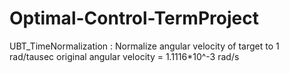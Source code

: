 # Optimal-Control-TermProject

UBT_TimeNormalization 
: Normalize angular velocity of target to 1 rad/tausec
original angular velocity = 1.1116*10^-3 rad/s
